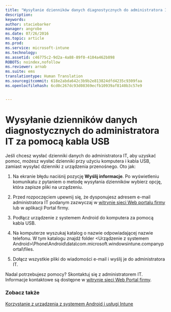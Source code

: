 ```yaml
---
title: "Wysyłanie dzienników danych diagnostycznych do administratora IT za pomocą kabla USB | Microsoft Intune"
description: 
keywords: 
author: staciebarker
manager: angrobe
ms.date: 07/26/2016
ms.topic: article
ms.prod: 
ms.service: microsoft-intune
ms.technology: 
ms.assetid: c46775c2-9d2a-4a88-89f0-4104a462b898
ROBOTS: noindex,nofollow
ms.reviewer: arnab
ms.suite: ems
translationtype: Human Translation
ms.sourcegitcommit: 618e2abda642c3b9b2e813824dfd4235c9309faa
ms.openlocfilehash: 6cd0c267dc93d08369ecfb10939af8140b3c57e9


---
```



# Wysyłanie dzienników danych diagnostycznych do administratora IT za pomocą kabla USB

Jeśli chcesz wysłać dzienniki danych do administratora IT, aby uzyskać pomoc, możesz wysłać dzienniki przy użyciu komputera i kabla USB, zamiast wysyłać dzienniki z urządzenia przenośnego. Oto jak:

1.  Na ekranie błędu naciśnij pozycję **Wyślij informacje**. Po wyświetleniu komunikatu z pytaniem o metodę wysyłania dzienników wybierz opcję, która zapisze pliki na urządzeniu.

2.  Przed rozpoczęciem upewnij się, że dysponujesz adresem e-mail administratora IT podanym zazwyczaj w [witrynie sieci Web portalu firmy](http://portal.manage.microsoft.com) lub w aplikacji Portal firmy.

2.  Podłącz urządzenie z systemem Android do komputera za pomocą kabla USB.

3.  Na komputerze wyszukaj katalog o nazwie odpowiadającej nazwie telefonu. W tym katalogu znajdź folder &lt;Urządzenie z systemem Android&gt;\Phone\Android\data\com.microsoft.windowsintune.companyportal\files\.

4.  Dołącz wszystkie pliki do wiadomości e-mail i wyślij je do administratora IT.

Nadal potrzebujesz pomocy? Skontaktuj się z administratorem IT. Informacje kontaktowe są dostępne w [witrynie sieci Web Portal firmy](http://portal.manage.microsoft.com).

### Zobacz także
[Korzystanie z urządzenia z systemem Android i usługi Intune](using-your-android-device-with-intune.md)



<!--HONumber=Jul16_HO4-->


